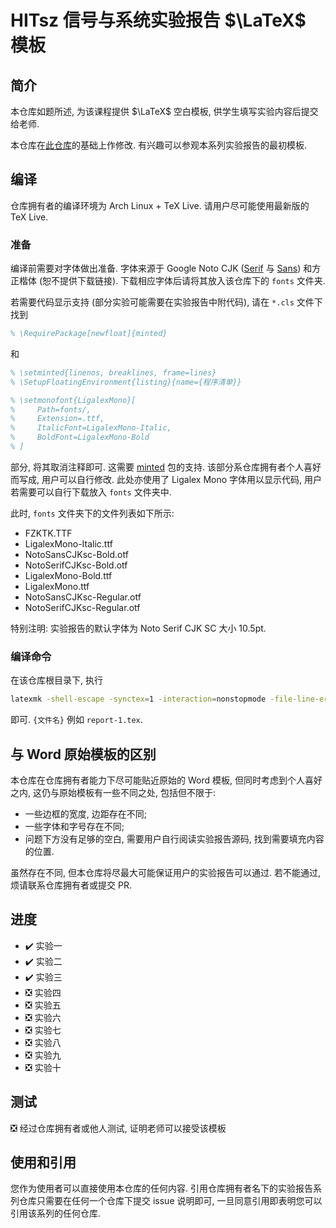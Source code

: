# HITsz 信号与系统实验报告 $\LaTeX$ 模板

## 简介

本仓库如题所述, 为该课程提供 $\LaTeX$ 空白模板, 供学生填写实验内容后提交给老师.

本仓库在[此仓库](https://github.com/LittleYe233/hitsz-physics-ib-reports)的基础上作修改. 有兴趣可以参观本系列实验报告的最初模板.

## 编译

仓库拥有者的编译环境为 Arch Linux + TeX Live. 请用户尽可能使用最新版的 TeX Live.

### 准备

编译前需要对字体做出准备. 字体来源于 Google Noto CJK ([Serif](https://github.com/notofonts/noto-cjk/releases/download/Serif2.002/09_NotoSerifCJKsc.zip) 与 [Sans](https://github.com/notofonts/noto-cjk/releases/download/Sans2.004/08_NotoSansCJKsc.zip)) 和方正楷体 (恕不提供下载链接). 下载相应字体后请将其放入该仓库下的 `fonts` 文件夹.

若需要代码显示支持 (部分实验可能需要在实验报告中附代码), 请在 `*.cls` 文件下找到

```latex
% \RequirePackage[newfloat]{minted}
```

和

```latex
% \setminted{linenos, breaklines, frame=lines}
% \SetupFloatingEnvironment{listing}{name={程序清单}}

% \setmonofont{LigalexMono}[
%     Path=fonts/,
%     Extension=.ttf,
%     ItalicFont=LigalexMono-Italic,
%     BoldFont=LigalexMono-Bold
% ]
```

部分, 将其取消注释即可. 这需要 [minted](http://mirrors.ctan.org/macros/latex/contrib/minted/minted.pdf) 包的支持. 该部分系仓库拥有者个人喜好而写成, 用户可以自行修改. 此处亦使用了 Ligalex Mono 字体用以显示代码, 用户若需要可以自行下载放入 `fonts` 文件夹中.

此时, `fonts` 文件夹下的文件列表如下所示:

- FZKTK.TTF
- LigalexMono-Italic.ttf
- NotoSansCJKsc-Bold.otf
- NotoSerifCJKsc-Bold.otf
- LigalexMono-Bold.ttf
- LigalexMono.ttf
- NotoSansCJKsc-Regular.otf
- NotoSerifCJKsc-Regular.otf

特别注明: 实验报告的默认字体为 Noto Serif CJK SC 大小 10.5pt.

### 编译命令

在该仓库根目录下, 执行

```bash
latexmk -shell-escape -synctex=1 -interaction=nonstopmode -file-line-error -xelatex {文件名}
```

即可. `{文件名}` 例如 `report-1.tex`.

## 与 Word 原始模板的区别

本仓库在仓库拥有者能力下尽可能贴近原始的 Word 模板, 但同时考虑到个人喜好之内, 这仍与原始模板有一些不同之处, 包括但不限于:

- 一些边框的宽度, 边距存在不同;
- 一些字体和字号存在不同;
- 问题下方没有足够的空白, 需要用户自行阅读实验报告源码, 找到需要填充内容的位置.

虽然存在不同, 但本仓库将尽最大可能保证用户的实验报告可以通过. 若不能通过, 烦请联系仓库拥有者或提交 PR.

## 进度

- ✔️ 实验一
- ✔️ 实验二
- ✔️ 实验三
- ❎️ 实验四
- ❎️ 实验五
- ❎️ 实验六
- ❎️ 实验七
- ❎️ 实验八
- ❎️ 实验九
- ❎️ 实验十

## 测试

❎️ 经过仓库拥有者或他人测试, 证明老师可以接受该模板

## 使用和引用

您作为使用者可以直接使用本仓库的任何内容. 引用仓库拥有者名下的实验报告系列仓库只需要在任何一个仓库下提交 issue 说明即可, 一旦同意引用即表明您可以引用该系列的任何仓库.
